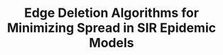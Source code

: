 ---
title: "Edge Deletion Algorithms for Minimizing Spread in SIR Epidemic Models"
collection: publications
permalink: /publication/Edge Deletion Algorithms for Minimizing Spread in SIR Epidemic Models
venue: 'SIAM Journal on Control and Optimization （中国自动化学会推荐A类期刊，数学类川大B）'
paperurl: 'https://epubs.siam.org/doi/10.1137/20M1377011'
authors: 'Yuhao Yi, Liren Shan, Philip E Paré, Karl H Johansson'
---